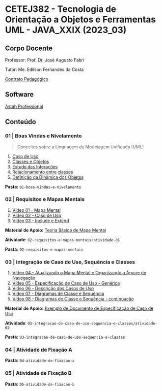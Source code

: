 # CETEJ382 - Tecnologia de Orientação a Objetos e Ferramentas UML - JAVA_XXIX (2023_03)

## Corpo Docente
Professor: Prof. Dr. José Augusto Fabri

Tutor: Me. Edilson Fernandes da Costa

[Contrato Pedagógico](https://github.com/MarleneMoraes/utfpr-java/blob/main/oo-e-uml/OOEUML_Contrato_Pedagogico.pdf)

## Software
[Astah Professional](https://astah.net/pt/)

## Conteúdo
### 01 | Boas Vindas e Nivelamento 

> Conceitos sobre a Linguagem de Modelagem Unificada (UML)

1. [Caso de Uso](https://github.com/MarleneMoraes/utfpr-java/blob/main/oo-e-uml/01-boas-vindas-e-nivelamento/pdf1_caso%20de%20uso.pdf)
2. [Classes e Objetos](https://github.com/MarleneMoraes/utfpr-java/blob/main/oo-e-uml/01-boas-vindas-e-nivelamento/pdf2_classes%20e%20objetos.pdf)
3. [Estudo das Interações](https://github.com/MarleneMoraes/utfpr-java/blob/main/oo-e-uml/01-boas-vindas-e-nivelamento/pdf3_Estudo%20das%20Interacoes.pdf)
4. [Relacionamento entre classes](https://github.com/MarleneMoraes/utfpr-java/blob/main/oo-e-uml/01-boas-vindas-e-nivelamento/pdf4_relacionamento%20entre%20classes.pdf)
5. [Definição da Dinâmica dos Objetos](https://github.com/MarleneMoraes/utfpr-java/blob/main/oo-e-uml/01-boas-vindas-e-nivelamento/pdf5_defini%C3%A7%C3%A3o%20da%20din%C3%A2mica%20dos%20objetos.pdf)

**Pasta:** `01-boas-vindas-e-nivelamento`

### 02 | Requisitos e Mapas Mentais

1. [Vídeo 01 - Mapa Mental](https://github.com/MarleneMoraes/utfpr-java/blob/main/oo-e-uml/02-requisitos-e-mapas-mentais/v%C3%ADdeo%201%20-%20mapa%20mental.mp4)
2. [Vídeo 02 - Caso de Uso](https://github.com/MarleneMoraes/utfpr-java/blob/main/oo-e-uml/02-requisitos-e-mapas-mentais/v%C3%ADdeo%202%20-%20%20caso%20de%20uso.mp4)
3. [Vídeo 03 - Include e Extend](https://github.com/MarleneMoraes/utfpr-java/blob/main/oo-e-uml/02-requisitos-e-mapas-mentais/v%C3%ADdeo%203%20-%20include%20e%20extend.mp4)

**Material de Apoio:** 
[Teoria Básica de Mapa Mental](https://www.youtube.com/watch?v=rNL3eKUikXw)

**Atividade**: `02-requisitos-e-mapas-mentais/atividade-01`

**Pasta:** `02-requisitos-e-mapas-mentais`

### 03 | Integração de Caso de Uso, Sequência e Classes

1. [Vídeo 04 - Atualizando o Mapa Mental e Organizando a Árvore de Navegação](https://github.com/MarleneMoraes/utfpr-java/blob/main/oo-e-uml/03-integracao-de-caso-de-uso-sequencia-e-classes/v%C3%ADdeo%204%20-%20atualizando%20o%20mapa%20mental%20e%20organizando%20a%20%C3%A1rvore%20de%20navega%C3%A7%C3%A3o.mp4)
2. [Vídeo 05 - Especificação de Caso de Uso - Genérica](https://github.com/MarleneMoraes/utfpr-java/blob/main/oo-e-uml/03-integracao-de-caso-de-uso-sequencia-e-classes/v%C3%ADdeo%205%20-%20especifica%C3%A7%C3%A3o%20de%20caso%20de%20uso%20-%20gen%C3%A9rica.mp4)
3. [Vídeo 06 - Descrição dos Casos de Uso](https://github.com/MarleneMoraes/utfpr-java/blob/main/oo-e-uml/03-integracao-de-caso-de-uso-sequencia-e-classes/v%C3%ADdeo%206%20-%20descri%C3%A7%C3%A3o%20dos%20casos%20de%20uso.mp4)
4. [Vídeo 07 - Diagramas de Classe e Sequência](https://github.com/MarleneMoraes/utfpr-java/blob/main/oo-e-uml/03-integracao-de-caso-de-uso-sequencia-e-classes/v%C3%ADdeo%207%20-%20diagramas%20de%20classe%20e%20seq.mp4)
5. [Vídeo 08 - Diagramas de Classe e Sequência - continuação](https://github.com/MarleneMoraes/utfpr-java/blob/main/oo-e-uml/03-integracao-de-caso-de-uso-sequencia-e-classes/v%C3%ADdeo%208%20-%20diagramas%20de%20classe%20e%20seq%20-%20continua%C3%A7%C3%A3o.mp4)

**Material de Apoio:** 
[Exemplo de Documento de Especificação de Caso de Uso](https://github.com/MarleneMoraes/utfpr-java/blob/main/oo-e-uml/03-integracao-de-caso-de-uso-sequencia-e-classes/caso-de-uso-votar.pdf)

**Atividade**: `03-integracao-de-caso-de-uso-sequencia-e-classes/atividade-02`

**Pasta:** `03-integracao-de-caso-de-uso-sequencia-e-classes`

### 04 | Atividade de Fixação A

**Pasta:** `04-atividade-de-fixacao-a`

### 05 | Atividade de Fixação B

**Pasta:** `05-atividade-de-fixacao-b`